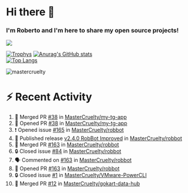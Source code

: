 # Hi there 👋
### I'm Roberto and I'm here to share my open source projects!

<img src="https://komarev.com/ghpvc/?username=mastercruelty&label=Profile views&color=0e75b6"><br>

[![Trophys](https://github-profile-trophy.vercel.app/?username=mastercruelty)](https://github.com/ryo-ma/github-profile-trophy)
[![Anurag's GitHub stats](https://github-readme-stats.vercel.app/api?username=mastercruelty&show_icons=true&theme=tokyonight)](https://github.com/anuraghazra/github-readme-stats)<br>
[![Top Langs](https://github-readme-stats.vercel.app/api/top-langs/?username=mastercruelty&langs_count=10&hide=jupyter%20notebook&exclude_repo=Alarm-project&layout=compact&theme=tokyonight)](https://github.com/anuraghazra/github-readme-stats)
<p><img align="center" src="https://github-readme-streak-stats.herokuapp.com/?user=mastercruelty&" alt="mastercruelty" /></p>

# :zap: Recent Activity
<!--START_SECTION:activity-->
1. 🎉 Merged PR [#38](https://github.com/MasterCruelty/my-tg-app/pull/38) in [MasterCruelty/my-tg-app](https://github.com/MasterCruelty/my-tg-app)
2. 💪 Opened PR [#38](https://github.com/MasterCruelty/my-tg-app/pull/38) in [MasterCruelty/my-tg-app](https://github.com/MasterCruelty/my-tg-app)
3. ❗ Opened issue [#165](https://github.com/MasterCruelty/robbot/issues/165) in [MasterCruelty/robbot](https://github.com/MasterCruelty/robbot)
4. 🚀 Published release [v2.4.0 RobBot Improved](https://github.com/MasterCruelty/robbot/releases/tag/v2.4.0) in [MasterCruelty/robbot](https://github.com/MasterCruelty/robbot)
5. 🎉 Merged PR [#163](https://github.com/MasterCruelty/robbot/pull/163) in [MasterCruelty/robbot](https://github.com/MasterCruelty/robbot)
6. 🔒 Closed issue [#84](https://github.com/MasterCruelty/robbot/issues/84) in [MasterCruelty/robbot](https://github.com/MasterCruelty/robbot)
7. 🗣 Commented on [#163](https://github.com/MasterCruelty/robbot/pull/163#issuecomment-2002525688) in [MasterCruelty/robbot](https://github.com/MasterCruelty/robbot)
8. 💪 Opened PR [#163](https://github.com/MasterCruelty/robbot/pull/163) in [MasterCruelty/robbot](https://github.com/MasterCruelty/robbot)
9. 🔒 Closed issue [#1](https://github.com/MasterCruelty/VMware-PowerCLI/issues/1) in [MasterCruelty/VMware-PowerCLI](https://github.com/MasterCruelty/VMware-PowerCLI)
10. 🎉 Merged PR [#12](https://github.com/MasterCruelty/gokart-data-hub/pull/12) in [MasterCruelty/gokart-data-hub](https://github.com/MasterCruelty/gokart-data-hub)
<!--END_SECTION:activity-->
